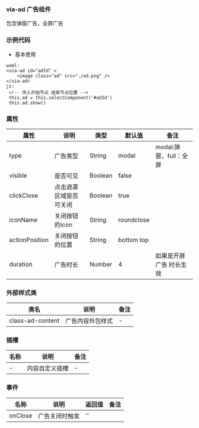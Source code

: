 ### via-ad  广告组件
   包含弹窗广告，全屏广告


### 示例代码
* 基本使用
  
```
wxml:
<via-ad id="adId" >
    <image class="ad" src="./ad.png" />
</via-ad>
js:
 <!-- 传入开始节点 结束节点位置 -->
 this.ad = this.selectComponent('#adId')
 this.ad.show()

```
 
 

### 属性
| 属性 | 说明 | 类型 | 默认值 | 备注 |
| --- | --- | --- | --- | --- |
| type |  广告类型 |  String | modal |modal:弹窗，full：全屏 |
| visible |  是否可见 |  Boolean | false |  |
| clickClose |  点击遮罩区域是否可关闭 |  Boolean | true |  |
| iconName |  关闭按钮的icon |  String | roundclose |  |
| actionPosition | 关闭按钮的位置 |  String | bottom  top |  |
| duration |  广告时长 |  Number | 4 |  如果是开屏广告 时长生效 |
 
 
 

 
 

### 外部样式类
| 类名 | 说明 | 备注 | 
| --- | --- | --- |
| class-ad-content | 广告内容外包样式 | - |
 

### 插槽
| 名称 | 说明 | 备注 |
| --- | --- | --- |
|  -  |  内容自定义插槽 |   - |
 


### 事件
| 名称 | 说明 | 返回值 | 备注 |
| --- | --- | --- | --- |
| onClose |  广告关闭时触发  |  '' |  | |
 
  
